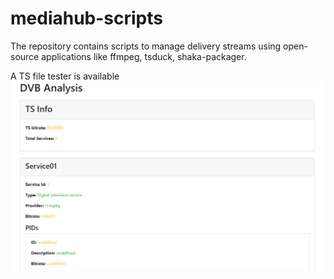# mediahub-scripts

The repository contains scripts to manage delivery streams using open-source applications like ffmpeg, tsduck, shaka-packager.

A TS file tester is available
![A TS file tester is available](https://github.com/sylvain94/mediahub-scripts/blob/main/test/img/DVB%20analysis.png)




